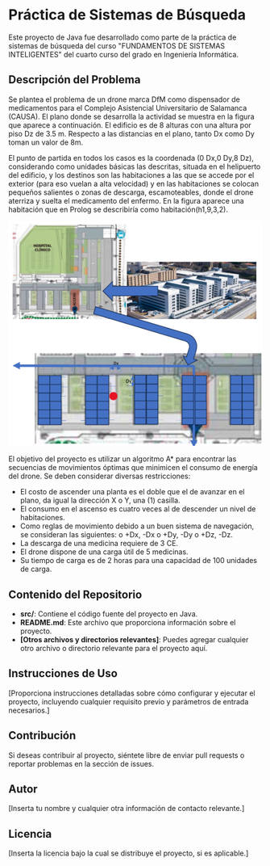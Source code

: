 # Práctica de Sistemas de Búsqueda

Este proyecto de Java fue desarrollado como parte de la práctica de sistemas de búsqueda del curso "FUNDAMENTOS DE SISTEMAS INTELIGENTES" del cuarto curso del grado en Ingeniería Informática.

## Descripción del Problema

Se plantea el problema de un drone marca DfM como dispensador de medicamentos para el Complejo Asistencial Universitario de Salamanca (CAUSA). El plano donde se desarrolla la actividad se muestra en la figura que aparece a continuación. El edificio es de 8 alturas con una altura por piso Dz de 3.5 m. Respecto a las distancias en el plano, tanto Dx como Dy toman un valor de 8m. 

El punto de partida en todos los casos es la coordenada (0 Dx,0 Dy,8 Dz), considerando como unidades básicas las descritas, situada en el helipuerto del edificio, y los destinos son las habitaciones a las que se accede por el exterior (para eso vuelan a alta velocidad) y en las habitaciones se colocan pequeños salientes o zonas de descarga, escamoteables, donde el drone aterriza y suelta el medicamento del enfermo. En la figura aparece una habitación que en Prolog se describiría como habitación(h1,9,3,2).

![Logo](hospital.png)

El objetivo del proyecto es utilizar un algoritmo A* para encontrar las secuencias de movimientos óptimas que minimicen el consumo de energía del drone. Se deben considerar diversas restricciones:

- El costo de ascender una planta es el doble que el de avanzar en el plano, da igual la dirección X o Y, una (1) casilla.
- El consumo en el ascenso es cuatro veces al de descender un nivel de habitaciones.
- Como reglas de movimiento debido a un buen sistema de navegación, se consideran las siguientes: o +Dx, -Dx o +Dy, -Dy o +Dz, -Dz.
- La descarga de una medicina requiere de 3 CE.
- El drone dispone de una carga útil de 5 medicinas.
- Su tiempo de carga es de 2 horas para una capacidad de 100 unidades de carga.

## Contenido del Repositorio

- **src/**: Contiene el código fuente del proyecto en Java.
- **README.md**: Este archivo que proporciona información sobre el proyecto.
- **[Otros archivos y directorios relevantes]**: Puedes agregar cualquier otro archivo o directorio relevante para el proyecto aquí.

## Instrucciones de Uso

[Proporciona instrucciones detalladas sobre cómo configurar y ejecutar el proyecto, incluyendo cualquier requisito previo y parámetros de entrada necesarios.]

## Contribución

Si deseas contribuir al proyecto, siéntete libre de enviar pull requests o reportar problemas en la sección de issues.

## Autor

[Inserta tu nombre y cualquier otra información de contacto relevante.]

## Licencia

[Inserta la licencia bajo la cual se distribuye el proyecto, si es aplicable.]
